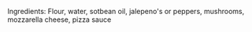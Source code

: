 Ingredients: Flour, water, sotbean oil, jalepeno's or peppers, mushrooms, mozzarella cheese, pizza sauce